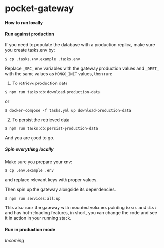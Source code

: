 # pocket-gateway

#### How to run locally


#### Run against production 

If you need to populate the database with a production replica,
make sure you create tasks.env by:
```
$ cp .tasks.env.example .tasks.env
```

Replace `_SRC_` env variables with the gateway production values
and `_DEST_` with the same values as `MONGO_INIT` values, then run:

1. To retrieve production data
```
$ npm run tasks:db:download-production-data
```
or
```
$ docker-compose -f tasks.yml up download-production-data
```

2. To persist the retrieved data

```
$ npm run tasks:db:persist-production-data
```
And you are good to go.

##### Spin everything locally

Make sure you prepare your env:
```
$ cp .env.example .env
```

and replace relevant keys with proper values.

Then spin up the gateway alongside its dependencies.
```
$ npm run services:all:up
```

This also runs the gateway with mounted volumes pointing to `src` and `dist` and has hot-reloading features, in short, you can change the code and see it in action in your running stack.

#### Run in production mode

_Incoming_
